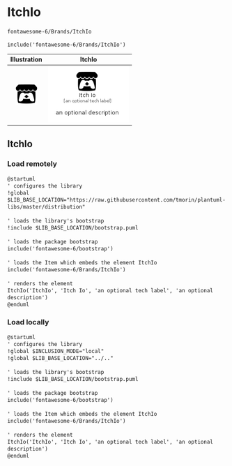 # ItchIo


```text
fontawesome-6/Brands/ItchIo
```

```text
include('fontawesome-6/Brands/ItchIo')
```



| Illustration | ItchIo |
| :---: | :---: |
| ![illustration for Illustration](../../fontawesome-6/Brands/ItchIo.png) | ![illustration for ItchIo](../../fontawesome-6/Brands/ItchIo.Local.png) |




## ItchIo

### Load remotely
```plantuml
@startuml
' configures the library
!global $LIB_BASE_LOCATION="https://raw.githubusercontent.com/tmorin/plantuml-libs/master/distribution"

' loads the library's bootstrap
!include $LIB_BASE_LOCATION/bootstrap.puml

' loads the package bootstrap
include('fontawesome-6/bootstrap')

' loads the Item which embeds the element ItchIo
include('fontawesome-6/Brands/ItchIo')

' renders the element
ItchIo('ItchIo', 'Itch Io', 'an optional tech label', 'an optional description')
@enduml
```

### Load locally
```plantuml
@startuml
' configures the library
!global $INCLUSION_MODE="local"
!global $LIB_BASE_LOCATION="../.."

' loads the library's bootstrap
!include $LIB_BASE_LOCATION/bootstrap.puml

' loads the package bootstrap
include('fontawesome-6/bootstrap')

' loads the Item which embeds the element ItchIo
include('fontawesome-6/Brands/ItchIo')

' renders the element
ItchIo('ItchIo', 'Itch Io', 'an optional tech label', 'an optional description')
@enduml
```

